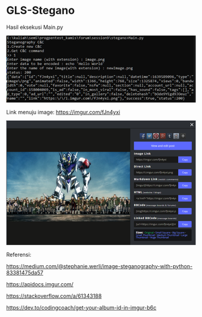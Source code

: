 # GLS-Stegano

Hasil eksekusi Main.py

![alt text](https://github.com/vyxtris/GLS-Stegano/raw/main/images/Picture1.png?raw=true)

Link menuju image: https://imgur.com/fJn4yxi

![alt text](https://github.com/vyxtris/GLS-Stegano/raw/main/images/Picture2.png?raw=true)

Referensi:

https://medium.com/@stephanie.werli/image-steganography-with-python-83381475da57

https://apidocs.imgur.com/ 

https://stackoverflow.com/a/61343188 

https://dev.to/codingcoach/get-your-album-id-in-imgur-b6c 

